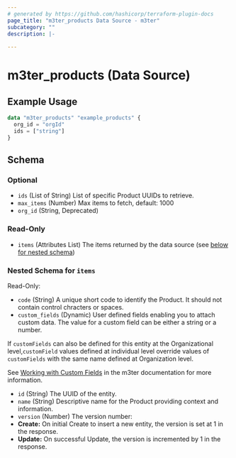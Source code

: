```yaml
---
# generated by https://github.com/hashicorp/terraform-plugin-docs
page_title: "m3ter_products Data Source - m3ter"
subcategory: ""
description: |-
  
---
```


# m3ter_products (Data Source)



## Example Usage

```terraform
data "m3ter_products" "example_products" {
  org_id = "orgId"
  ids = ["string"]
}
```

<!-- schema generated by tfplugindocs -->
## Schema

### Optional

- `ids` (List of String) List of specific Product UUIDs to retrieve.
- `max_items` (Number) Max items to fetch, default: 1000
- `org_id` (String, Deprecated)

### Read-Only

- `items` (Attributes List) The items returned by the data source (see [below for nested schema](#nestedatt--items))

<a id="nestedatt--items"></a>
### Nested Schema for `items`

Read-Only:

- `code` (String) A unique short code to identify the Product. It should not contain control chracters or spaces.
- `custom_fields` (Dynamic) User defined fields enabling you to attach custom data. The value for a custom field can be either a string or a number.

If `customFields` can also be defined for this entity at the Organizational level,`customField` values defined at individual level override values of `customFields` with the same name defined at Organization level.

See [Working with Custom Fields](https://www.m3ter.com/docs/guides/creating-and-managing-products/working-with-custom-fields) in the m3ter documentation for more information.
- `id` (String) The UUID of the entity.
- `name` (String) Descriptive name for the Product providing context and information.
- `version` (Number) The version number:
- **Create:** On initial Create to insert a new entity, the version is set at 1 in the response.
- **Update:** On successful Update, the version is incremented by 1 in the response.
